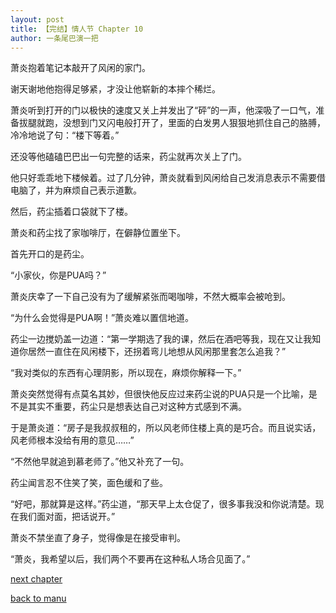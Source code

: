 ```yaml
---
layout: post
title: 【完结】情人节 Chapter 10
author: 一条尾巴演一把
---
```




萧炎抱着笔记本敲开了风闲的家门。

谢天谢地他抱得足够紧，才没让他崭新的本摔个稀烂。

萧炎听到打开的门以极快的速度又关上并发出了“砰”的一声，他深吸了一口气，准备拔腿就跑，没想到门又闪电般打开了，里面的白发男人狠狠地抓住自己的胳膊，冷冷地说了句：“楼下等着。”

还没等他磕磕巴巴出一句完整的话来，药尘就再次关上了门。

他只好乖乖地下楼候着。过了几分钟，萧炎就看到风闲给自己发消息表示不需要借电脑了，并为麻烦自己表示道歉。

然后，药尘插着口袋就下了楼。



萧炎和药尘找了家咖啡厅，在僻静位置坐下。

首先开口的是药尘。

“小家伙，你是PUA吗？”

萧炎庆幸了一下自己没有为了缓解紧张而喝咖啡，不然大概率会被呛到。

“为什么会觉得是PUA啊！”萧炎难以置信地道。

药尘一边搅奶盖一边道：“第一学期选了我的课，然后在酒吧等我，现在又让我知道你居然一直住在风闲楼下，还拐着弯儿地想从风闲那里套怎么追我？”

“我对类似的东西有心理阴影，所以现在，麻烦你解释一下。”

萧炎突然觉得有点莫名其妙，但很快他反应过来药尘说的PUA只是一个比喻，是不是其实不重要，药尘只是想表达自己对这种方式感到不满。

于是萧炎道：“房子是我叔叔租的，所以风老师住楼上真的是巧合。而且说实话，风老师根本没给有用的意见……”

“不然他早就追到慕老师了。”他又补充了一句。

药尘闻言忍不住笑了笑，面色缓和了些。

“好吧，那就算是这样。”药尘道，“那天早上太仓促了，很多事我没和你说清楚。现在我们面对面，把话说开。”

萧炎不禁坐直了身子，觉得像是在接受审判。

“萧炎，我希望以后，我们两个不要再在这种私人场合见面了。”

[next chapter](https://allforyanchen.github.io/2020/07/18/post-22-cchapter-11.html)

[back to manu](https://allforyanchen.github.io/2020/07/18/post-22-.html)
